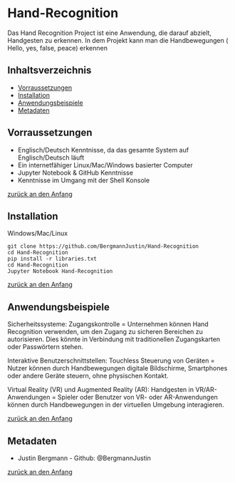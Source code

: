 # Hand-Recognition

Das Hand Recognition Project ist eine Anwendung, die darauf abzielt, Handgesten zu erkennen. 
In dem Projekt kann man die Handbewegungen ( Hello, yes, false, peace) erkennen




## Inhaltsverzeichnis

- [Vorraussetzungen](#Vorraussetzungen)
- [Installation](#Installation)
- [Anwendungsbeispiele](#Anwendungsbeispiele)
- [Metadaten](#Metadaten)


## Vorraussetzungen

- Englisch/Deutsch Kenntnisse, da das gesamte System auf Englisch/Deutsch läuft
- Ein internetfähiger Linux/Mac/Windows basierter Computer
- Jupyter Notebook & GitHub Kenntnisse 
- Kenntnisse im Umgang mit der Shell Konsole

[zurück an den Anfang](#Write-o-mat)


## Installation

Windows/Mac/Linux

```shell
git clone https://github.com/BergmannJustin/Hand-Recognition
cd Hand-Recognition
pip install -r libraries.txt
cd Hand-Recognition
Jupyter Notebook Hand-Recognition
```

[zurück an den Anfang](#Write-o-mat)


## Anwendungsbeispiele

Sicherheitssysteme:
Zugangskontrolle = Unternehmen können Hand Recognition verwenden, um den Zugang zu sicheren Bereichen zu autorisieren. Dies könnte in Verbindung mit traditionellen Zugangskarten oder Passwörtern stehen.

Interaktive Benutzerschnittstellen:
Touchless Steuerung von Geräten = Nutzer können durch Handbewegungen digitale Bildschirme, Smartphones oder andere Geräte steuern, ohne physischen Kontakt.

Virtual Reality (VR) und Augmented Reality (AR):
Handgesten in VR/AR-Anwendungen = Spieler oder Benutzer von VR- oder AR-Anwendungen können durch Handbewegungen in der virtuellen Umgebung interagieren.


[zurück an den Anfang](#Write-o-mat)


## Metadaten

- Justin Bergmann - Github: @BergmannJustin

[zurück an den Anfang](#Write-o-mat)




